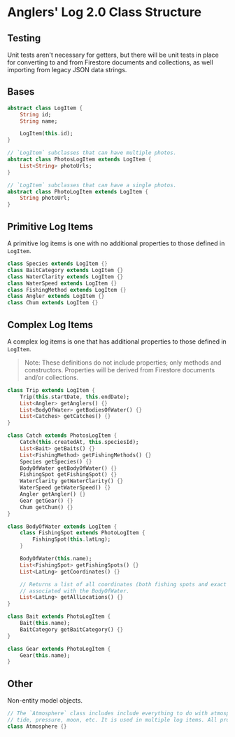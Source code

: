 Anglers' Log 2.0 Class Structure
================================

## Testing
Unit tests aren't necessary for getters, but there will be unit tests in place for converting to and from Firestore documents and collections, as well importing from legacy JSON data strings.

## Bases
```Dart
abstract class LogItem {
    String id;
    String name;

    LogItem(this.id);
}

// `LogItem` subclasses that can have multiple photos.
abstract class PhotosLogItem extends LogItem {
    List<String> photoUrls;
}

// `LogItem` subclasses that can have a single photos.
abstract class PhotoLogItem extends LogItem {
    String photoUrl;
}
```

## Primitive Log Items
A primitive log items is one with no additional properties to those defined in `LogItem`.
```Dart
class Species extends LogItem {}
class BaitCategory extends LogItem {}
class WaterClarity extends LogItem {}
class WaterSpeed extends LogItem {}
class FishingMethod extends LogItem {}
class Angler extends LogItem {}
class Chum extends LogItem {}
```

## Complex Log Items
A complex log items is one that has additional properties to those defined in `LogItem`.

> Note: These definitions do not include properties; only methods and constructors. Properties will be derived from Firestore documents and/or collections.

```Dart
class Trip extends LogItem {
    Trip(this.startDate, this.endDate);
    List<Angler> getAnglers() {}
    List<BodyOfWater> getBodiesOfWater() {}
    List<Catches> getCatches() {}
}

class Catch extends PhotosLogItem {
    Catch(this.createdAt, this.speciesId);
    List<Bait> getBaits() {}
    List<FishingMethod> getFishingMethods() {}
    Species getSpecies() {}
    BodyOfWater getBodyOfWater() {}
    FishingSpot getFishingSpot() {}
    WaterClarity getWaterClarity() {}
    WaterSpeed getWaterSpeed() {}
    Angler getAngler() {}
    Gear getGear() {}
    Chum getChum() {}
}

class BodyOfWater extends LogItem {
    class FishingSpot extends PhotoLogItem {
        FishingSpot(this.latLng);
    }

    BodyOfWater(this.name);
    List<FishingSpot> getFishingSpots() {}
    List<LatLng> getCoordinates() {}

    // Returns a list of all coordinates (both fishing spots and exact coordinates) 
    // associated with the BodyOfWater.
    List<LatLng> getAllLocations() {}
}

class Bait extends PhotoLogItem {
    Bait(this.name);
    BaitCategory getBaitCategory() {}
}

class Gear extends PhotoLogItem {
    Gear(this.name);
}
```

## Other
Non-entity model objects.
```Dart
// The `Atmosphere` class includes include everything to do with atmosphere - weather, 
// tide, pressure, moon, etc. It is used in multiple log items. All properties are optional.
class Atmosphere {}
```
